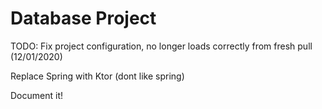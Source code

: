 # Database Project

TODO:
Fix project configuration, no longer loads correctly from fresh pull (12/01/2020)

Replace Spring with Ktor (dont like spring)

Document it!
